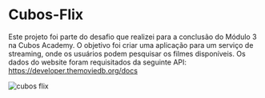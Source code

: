 # Cubos-Flix
Este projeto foi parte do desafio que realizei para a conclusão do Módulo 3 na Cubos Academy.
O objetivo foi criar uma aplicação para um serviço de streaming, onde os usuários podem pesquisar os filmes disponíveis.
Os dados do website foram requisitados da seguinte API: https://developer.themoviedb.org/docs

<img src="/ferna/repos/desafios-cubos/cubos-flix/cubos-flix-light.png" alt="cubos flix">
